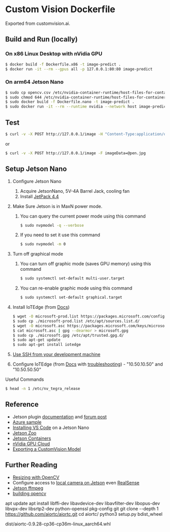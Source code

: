 # Custom Vision Dockerfile

Exported from customvision.ai.

## Build and Run (locally)

### On x86 Linux Desktop with nVidia GPU

```bash
$ docker build -f Dockerfile.x86 -t image-predict .
$ docker run -it --rm --gpus all -p 127.0.0.1:80:80 image-predict
```

### On arm64 Jetson Nano

```bash
$ sudo cp opencv.csv /etc/nvidia-container-runtime/host-files-for-container.d/opencv.csv
$ sudo chmod 644 /etc/nvidia-container-runtime/host-files-for-container.d/opencv.csv
$ sudo docker build -f Dockerfile.nano -t image-predict .
$ sudo docker run -it --rm --runtime nvidia --network host image-predict
```

## Test

```bash
$ curl -v -X POST http://127.0.0.1/image -H "Content-Type:application/octet-stream" --data-binary @pen.jpg
```

or 

```bash
$ curl -v -X POST http://127.0.0.1/image -F imageData=@pen.jpg
```

## Setup Jetson Nano

1. Configure Jetson Nano
    1. Acquire JetsonNano, 5V-4A Barrel Jack, cooling fan
    1. Install [JetPack 4.4](https://developer.nvidia.com/embedded/jetpack#install)

1. Make Sure Jetson is in MaxN power mode.
    1. You can query the current power mode using this command 
        ```bash
        $ sudo nvpmodel -q --verbose
        ```
    1. If you need to set it use this command 
        ```bash
        $ sudo nvpmodel -m 0
        ```

1. Turn off graphical mode
    1. You can turn off graphic mode (saves GPU memory) using this command 
        ```bash
        $ sudo systemctl set-default multi-user.target
        ```
    1. You can re-enable graphic mode using this command 
        ```bash
        $ sudo systemctl set-default graphical.target
        ```

1. Install IoTEdge (from [Docs](https://docs.microsoft.com/en-us/azure/iot-edge/how-to-install-iot-edge-linux))
    ```bash
    $ wget -O microsoft-prod.list https://packages.microsoft.com/config/ubuntu/18.04/multiarch/prod.list
    $ sudo cp ./microsoft-prod.list /etc/apt/sources.list.d/
    $ wget -O microsoft.asc https://packages.microsoft.com/keys/microsoft.asc
    $ cat microsoft.asc | gpg --dearmor > microsoft.gpg
    $ sudo cp ./microsoft.gpg /etc/apt/trusted.gpg.d/
    $ sudo apt-get update
    $ sudo apt-get install iotedge
    ```
1. [Use SSH from your development machine](https://code.visualstudio.com/docs/remote/ssh-tutorial)

1. Configure IoTEdge (from [Docs](https://docs.microsoft.com/en-us/azure/iot-edge/how-to-install-iot-edge-linux#option-1-manual-provisioning) with [troubleshooting](https://docs.microsoft.com/en-us/azure/iot-edge/troubleshoot-common-errors#edge-agent-module-reports-empty-config-file-and-no-modules-start-on-the-device)) - "10.50.10.50" and "10.50.50.50"

Useful Commands

```bash
$ head -n 1 /etc/nv_tegra_release
```

## Reference

- Jetson plugin [documentation](https://github.com/NVIDIA/libnvidia-container/blob/jetson/design/mount_plugins.md) and [forum post](https://forums.developer.nvidia.com/t/docker-image-with-python-support-for-opencv-tensorrt-and-pycuda/79775/9)
- [Azure sample](https://github.com/Azure-Samples/NVIDIA-Deepstream-Azure-IoT-Edge-on-a-NVIDIA-Jetson-Nano)
- [Installing VS Code](https://www.youtube.com/watch?v=2sHQBTtDz6c) on a Jetson Nano
- [Jetson Zoo](https://elinux.org/Jetson_Zoo#TensorFlow)
- [Jetson Containers](https://github.com/idavis/jetson-containers)
- [nVidia GPU Cloud](https://ngc.nvidia.com/catalog/containers)
- [Exporting a CustomVision Model](https://docs.microsoft.com/en-us/azure/cognitive-services/custom-vision-service/export-model-python)


## Further Reading

- [Resizing with OpenCV](https://docs.microsoft.com/en-us/azure/cognitive-services/custom-vision-service/export-model-python)
- Configure access to [local camera on Jetson](https://github.com/NVIDIA/nvidia-docker/wiki/NVIDIA-Container-Runtime-on-Jetson#supported-devices) even [RealSense](https://github.com/JetsonHacksNano/installLibrealsense)
- [Jetson ffmpeg](https://github.com/jocover/jetson-ffmpeg)
- [building opencv](https://github.com/mdegans/nano_build_opencv/blob/master/build_opencv.sh)




apt update
apt install libffi-dev libavdevice-dev libavfilter-dev libopus-dev libvpx-dev libsrtp2-dev python-openssl pkg-config git
git clone --depth 1 https://github.com/aiortc/aiortc.git
cd aiortc/
python3 setup.py bdist_wheel

dist/aiortc-0.9.28-cp36-cp36m-linux_aarch64.whl
